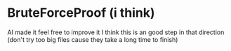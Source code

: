 # BruteForceProof (i think)
AI made it feel free to improve it
I think this is an good step in that direction
(don't try too big files cause they take a long time to finish)
